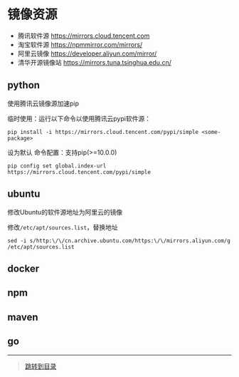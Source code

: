 # 镜像资源

* 腾讯软件源 <a href="https://mirrors.cloud.tencent.com" target="_blank">https://mirrors.cloud.tencent.com</a>
* 淘宝软件源 <a href="https://npmmirror.com/mirrors/" target="_blank">https://npmmirror.com/mirrors/</a>
* 阿里云镜像 <a href="https://developer.aliyun.com/mirror/" target="_blank">https://developer.aliyun.com/mirror/</a>
* 清华开源镜像站 <a href="https://mirrors.tuna.tsinghua.edu.cn/" target="_blank">https://mirrors.tuna.tsinghua.edu.cn/</a>

## python

使用腾讯云镜像源加速pip

临时使用：运行以下命令以使用腾讯云pypi软件源：

```shell
pip install -i https://mirrors.cloud.tencent.com/pypi/simple <some-package>
```

设为默认
命令配置：支持pip(>=10.0.0)

```shell
pip config set global.index-url https://mirrors.cloud.tencent.com/pypi/simple
```

## ubuntu

修改Ubuntu的软件源地址为阿里云的镜像

修改`/etc/apt/sources.list`，替换地址

```shell
sed -i s/http:\/\/cn.archive.ubuntu.com/https:\/\/mirrors.aliyun.com/g /etc/apt/sources.list
```

## docker

## npm

## maven

## go

---

> [跳转到目录](index.md)
